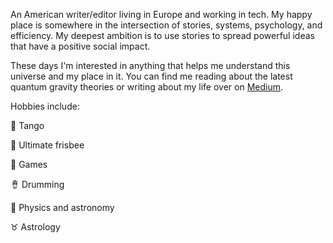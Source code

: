 An American writer/editor living in Europe and working in tech. My happy place is somewhere in the intersection of stories, systems, psychology, and efficiency. My deepest ambition is to use stories to spread powerful ideas that have a positive social impact.

These days I'm interested in anything that helps me understand this universe and my place in it. You can find me reading about the latest quantum gravity theories or writing about my life over on [Medium](https://medium.com/@tommymelvin).

Hobbies include:

💃 Tango

🥏 Ultimate frisbee

🎲 Games

🪘 Drumming

🔭 Physics and astronomy

♉ Astrology
